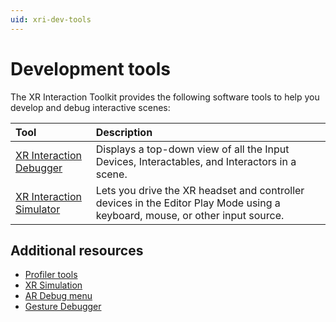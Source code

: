 ```yaml
---
uid: xri-dev-tools
---
```


# Development tools

The XR Interaction Toolkit provides the following software tools to help you develop and debug interactive scenes:

| **Tool**             | **Description**         |
| :-------------------- | :----------------------- |
| [XR Interaction Debugger](debugger-window.md)          | Displays a top-down view of all the Input Devices, Interactables, and Interactors in a scene. |
| [XR Interaction Simulator](xr-interaction-simulator-overview.md) | Lets you drive the XR headset and controller devices in the Editor Play Mode using a keyboard, mouse, or other input source. |

## Additional resources

- [Profiler tools](xref:performance-profiling-tools)
- [XR Simulation](xref:arfoundation-simulation)
- [AR Debug menu](xref:arfoundation-debug-menu)
- [Gesture Debugger](xref:xrhands-gesture-debugger)
